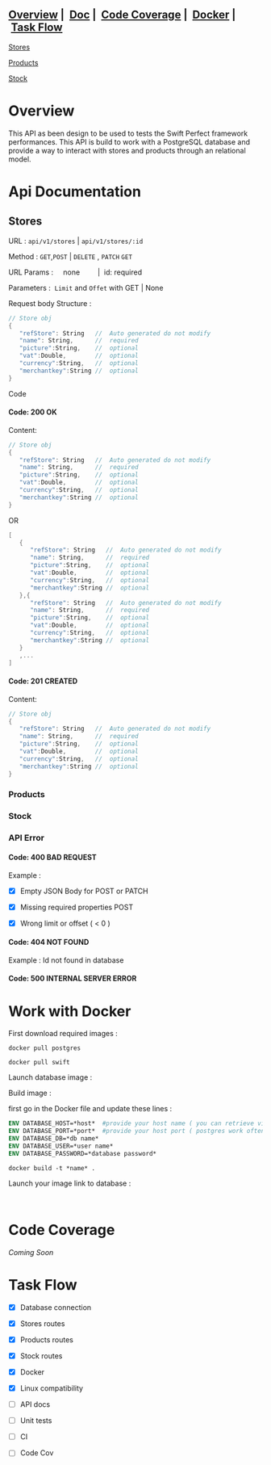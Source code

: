 ## [Overview](#Overview)  |  [Doc](#Doc)  |  [Code Coverage](#Cov)  |  [Docker](#Docker) |  [Task Flow](#Tasks) 

   [Stores](#Stores)

   [Products](#Products)
  
   [Stock](#Stock)
   
# <a name="Overview"></a> Overview

This API as been design to be used to tests the Swift Perfect framework performances. 
This API is build to work with a PostgreSQL database and provide a way to interact with stores and products through an relational model.

# <a name="Doc"></a> Api Documentation



## <a name="Stores"></a> Stores

URL        :  ` api/v1/stores ` |  ` api/v1/stores/:id `

Method     :  ` GET `,` POST `  |  ` DELETE ` , ` PATCH ` ` GET `

URL Params :      none          |   id: required

Parameters :  ` Limit ` and ` Offet ` with GET  | None

Request body Structure : 
```Swift
// Store obj
{
   "refStore": String   //  Auto generated do not modify
   "name": String,      //  required
   "picture":String,    //  optional
   "vat":Double,        //  optional
   "currency":String,   //  optional
   "merchantkey":String //  optional
} 
```

Code 

#### Code: 200 OK

Content: 

```Swift
// Store obj
{
   "refStore": String   //  Auto generated do not modify
   "name": String,      //  required
   "picture":String,    //  optional
   "vat":Double,        //  optional
   "currency":String,   //  optional
   "merchantkey":String //  optional
} 
```
OR

```Swift
[
   {
      "refStore": String   //  Auto generated do not modify
      "name": String,      //  required
      "picture":String,    //  optional
      "vat":Double,        //  optional
      "currency":String,   //  optional
      "merchantkey":String //  optional
   },{
      "refStore": String   //  Auto generated do not modify
      "name": String,      //  required
      "picture":String,    //  optional
      "vat":Double,        //  optional
      "currency":String,   //  optional
      "merchantkey":String //  optional
   }
   ,...
] 
```

#### Code: 201 CREATED

Content: 
```Swift
// Store obj
{
   "refStore": String   //  Auto generated do not modify
   "name": String,      //  required
   "picture":String,    //  optional
   "vat":Double,        //  optional
   "currency":String,   //  optional
   "merchantkey":String //  optional
} 
```




### <a name="Products"></a> Products
### <a name="Stock"></a> Stock
### <a name="Error"></a> API Error

#### Code: 400 BAD REQUEST 

Example : 

- [x] Empty JSON Body for POST or PATCH
          
- [x] Missing required properties POST

- [x] Wrong limit or offset ( < 0 )

#### Code: 404 NOT FOUND 

Example : Id not found in database  

#### Code: 500 INTERNAL SERVER ERROR 


# <a name="Docker"></a> Work with Docker

First download required images :

```shell 
docker pull postgres
```
```shell 
docker pull swift
```

Launch database image : 

Build image : 

first go in the Docker file and update these lines :

```Dockerfile
ENV DATABASE_HOST=*host*  #provide your host name ( you can retrieve via docker inspect )
ENV DATABASE_PORT=*port*  #provide your host port ( postgres work often with 5432 )
ENV DATABASE_DB=*db name*
ENV DATABASE_USER=*user name*
ENV DATABASE_PASSWORD=*database password*
```
```shell 
docker build -t *name* . 
```

Launch your image link to database : 

```shell


```

# <a name="Cov"></a> Code Coverage

*Coming Soon* 

# <a name="Tasks"></a> Task Flow
- [x] Database connection
- [x] Stores routes
- [x] Products routes 
- [x] Stock routes 
- [x] Docker
- [x] Linux compatibility 
- [ ] API docs
- [ ] Unit tests 
- [ ] CI 
- [ ] Code Cov

